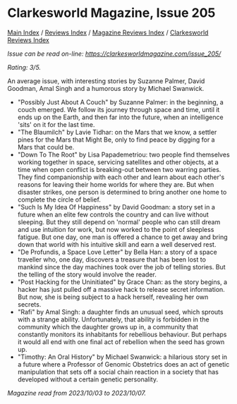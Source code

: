 # Clarkesworld Magazine, Issue 205

[Main Index](../../../README.md) / [Reviews Index](../../README.md) / [Magazine Reviews Index](../README.md) / [Clarkesworld Reviews Index](README.md)

*Issue can be read on-line: <https://clarkesworldmagazine.com/issue_205/>*

*Rating: 3/5.*

An average issue, with interesting stories by Suzanne Palmer, David Goodman, Amal Singh and a humorous story by Michael Swanwick.

- "Possibly Just About A Couch" by Suzanne Palmer: in the beginning, a couch emerged. We follow its journey through space and time, until it ends up on the Earth, and then far into the future, when an intelligence 'sits' on it for the last time.
- "The Blaumilch" by Lavie Tidhar: on the Mars that we know, a settler pines for the Mars that Might Be, only to find peace by digging for a Mars that could be.
- "Down To The Root" by Lisa Papademetriou: two people find themselves working together in space, servicing satellites and other objects, at a time when open conflict is breaking-out between two warring parties. They find companionship with each other and learn about each other's reasons for leaving their home worlds for where they are. But when disaster strikes, one person is determined to bring another one home to complete the circle of belief.
- "Such Is My Idea Of Happiness" by David Goodman: a story set in a future when an elite few controls the country and can live without sleeping. But they still depend on 'normal' people who can still dream and use intuition for work, but now worked to the point of sleepless fatigue. But one day, one man is offered a chance to get away and bring down that world with his intuitive skill and earn a well deserved rest.
- "De Profundis, a Space Love Letter" by Bella Han: a story of a space traveller who, one day, discovers a treasure that has been lost to mankind since the day machines took over the job of telling stories. But the telling of the story would involve the reader.
- "Post Hacking for the Uninitiated" by Grace Chan: as the story begins, a hacker has just pulled off a massive hack to release secret information. But now, she is being subject to a hack herself, revealing her own secrets.
- "Rafi" by Amal Singh: a daughter finds an unusual seed, which sprouts with a strange ability. Unfortunately, that ability is forbidden in the community which the daughter grows up in, a community that constantly monitors its inhabitants for rebellious behaviour. But perhaps it would all end with one final act of rebellion when the seed has grown up.
- "Timothy: An Oral History" by Michael Swanwick: a hilarious story set in a future where a Professor of Genomic Obstetrics does an act of genetic manipulation that sets off a social chain reaction in a society that has developed without a certain genetic personality.

*Magazine read from 2023/10/03 to 2023/10/07.*
